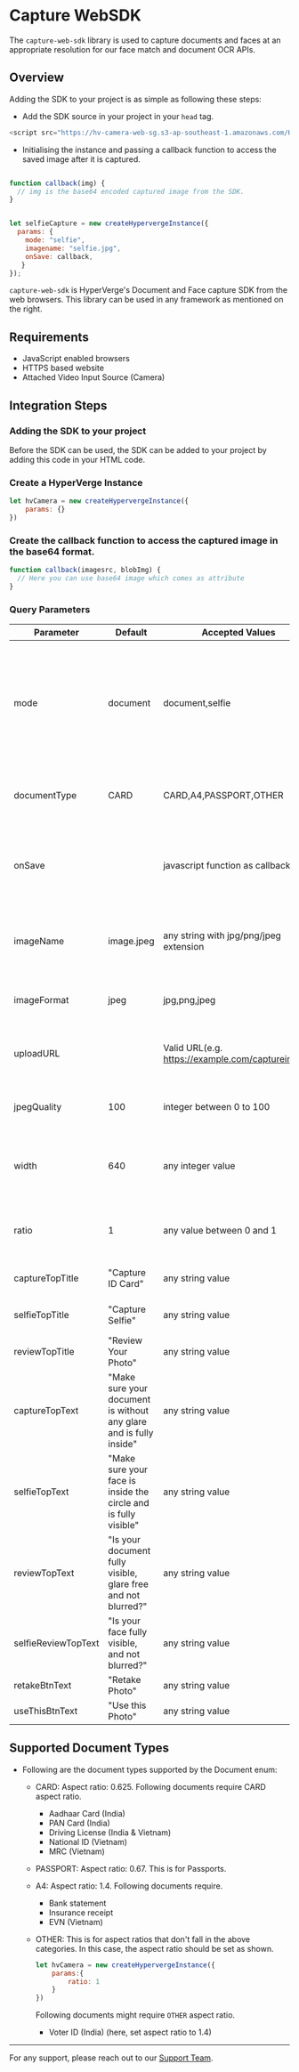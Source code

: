 
# Capture WebSDK

The `capture-web-sdk` library is used to capture documents and faces at an appropriate resolution for our face match and document OCR APIs.

## Overview

Adding the SDK to your project is as simple as following these steps:

- Add the SDK source in your project in your `head` tag.

```javascript
<script src="https://hv-camera-web-sg.s3-ap-southeast-1.amazonaws.com/HypervergeSDK.js"></script>
```

- Initialising the instance and passing a callback function to access the saved image after it is captured.

```javascript

function callback(img) {
  // img is the base64 encoded captured image from the SDK.
}


let selfieCapture = new createHypervergeInstance({
  params: {
    mode: "selfie",
    imagename: "selfie.jpg",
    onSave: callback,
   }
});

```

`capture-web-sdk` is HyperVerge's Document and Face capture SDK from the web browsers. This library can be used in any framework as mentioned on the right.

## Requirements
* JavaScript enabled browsers
* HTTPS based website
* Attached Video Input Source (Camera)

## Integration Steps

### Adding the SDK to your project

Before the SDK can be used, the SDK can be added to your project by adding this code in your HTML code.


### Create a HyperVerge Instance

```javascript
let hvCamera = new createHypervergeInstance({
    params: {}
})
```

### Create the callback function to access the captured image in the base64 format.

```javascript
function callback(imagesrc, blobImg) { 
  // Here you can use base64 image which comes as attribute
}
```

### Query Parameters

| Parameter       | Default           | Accepted  Values                                 | Description                                                  |
| --------------- | ----------------- | ------------------------------------------------ | ------------------------------------------------------------ |
| mode            | document          | document,selfie                                  | Determines for what purpose SDK is required. document mode opens back camera with aspect ratio defined in document type. selfie mode opens front camera with circle overlay for selfie capture |
| documentType    | CARD              | CARD,A4,PASSPORT,OTHER                           | Determines aspect ratio of camera opened. More details about document type is given below |
| onSave          |                   | javascript function as callback                  | On successful image capture. Callback function which is passed in onSave parameter is called with base64 image as attribute. |
| imageName       | image.jpeg        | any string with jpg/png/jpeg extension           | If this parameter is passed SDK will create local storage variable with given filename. Which can be used by localStorage.getItem(<imagename provided>); |
| imageFormat    | jpeg              | jpg,png,jpeg                                     | It should be used with imagename parameter to save image file in repective extension |
| uploadURL       |                   | Valid URL(e.g. https://example.com/captureimage) | If this parameter is provided SDK will pass image data to provided URL as an AJAX request |
| jpegQuality   | 100               | integer between 0 to 100                         | It determines quality of captured image. 0 is worst quality and 100 is best quality |
| width           | 640               | any integer value                                | It determines width of video stream to be opened. It is rarely used parameter and should be used with caution |
| ratio           | 1                 | any value between 0 and 1                        | It determines aspect ratio of video stream. Again rarely used and should be used with caution. |
| captureTopTitle | "Capture ID Card" | any string value                                 | It determines heading of document capture screen             |
| selfieTopTitle  | "Capture Selfie"  | any string value                                 | It determines heading of selfie capture screen               |
| reviewTopTitle | "Review Your Photo" | any string value                                 | It determines heading of review screen             |
| captureTopText  |  "Make sure your document is without any glare and is fully inside"  | any string value                                 | It determines instructions of document capture screen               |
|selfieTopText  |  "Make sure your face is inside the circle and is fully visible"  | any string value                                 | It determines instructions of selfie capture screen               |
|reviewTopText  |  "Is your document fully visible, glare free and not blurred?"  | any string value                                 | It determines instructions of document review  screen               |
|selfieReviewTopText  |  "Is your face fully visible, and not blurred?"  | any string value                                 | It determines instructions of selfie review  screen               |
|retakeBtnText  | "Retake Photo"  | any string value                                 | It determines text of retake button               |
|useThisBtnText  | "Use this Photo"  | any string value                                 | It determines text of final submit button               |


## Supported Document Types

- Following are the document types supported by the Document enum:

    - CARD: Aspect ratio: 0.625. Following documents require CARD aspect ratio.

      - Aadhaar Card (India)
      - PAN Card (India)
      - Driving License (India & Vietnam)
      - National ID (Vietnam)
      - MRC (Vietnam)

    - PASSPORT: Aspect ratio: 0.67. This is for Passports.

    - A4: Aspect ratio: 1.4. Following documents require.

      - Bank statement
      - Insurance receipt
      - EVN (Vietnam)

    - OTHER: This is for aspect ratios that don't fall in the above categories. In this case, the aspect ratio should be set as shown.

      ```javascript
      let hvCamera = new createHypervergeInstance({
          params:{
              ratio: 1
          }
      })
      ```

      Following documents might require `OTHER` aspect ratio.

      - Voter ID (India) (here, set aspect ratio to 1.4)

  
---
For any support, please reach out to our [Support Team](mailto:support@hyperverge.co).


